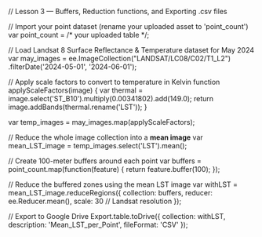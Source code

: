 // Lesson 3 — Buffers, Reduction functions, and Exporting .csv files

// Import your point dataset (rename your uploaded asset to 'point_count')
var point_count = /* your uploaded table */;

// Load Landsat 8 Surface Reflectance & Temperature dataset for May 2024
var may_images = ee.ImageCollection("LANDSAT/LC08/C02/T1_L2")
  .filterDate('2024-05-01', '2024-06-01');

// Apply scale factors to convert to temperature in Kelvin
function applyScaleFactors(image) {
  var thermal = image.select('ST_B10').multiply(0.00341802).add(149.0);
  return image.addBands(thermal.rename('LST'));
}

var temp_images = may_images.map(applyScaleFactors);

// Reduce the whole image collection into a **mean image**
var mean_LST_image = temp_images.select('LST').mean();

// Create 100-meter buffers around each point
var buffers = point_count.map(function(feature) {
  return feature.buffer(100);
});

// Reduce the buffered zones using the mean LST image
var withLST = mean_LST_image.reduceRegions({
  collection: buffers,
  reducer: ee.Reducer.mean(),
  scale: 30  // Landsat resolution
});

// Export to Google Drive
Export.table.toDrive({
  collection: withLST,
  description: 'Mean_LST_per_Point',
  fileFormat: 'CSV'
});
